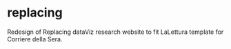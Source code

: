 # replacing
Redesign of Replacing dataViz research website to fit LaLettura template for Corriere della Sera.
